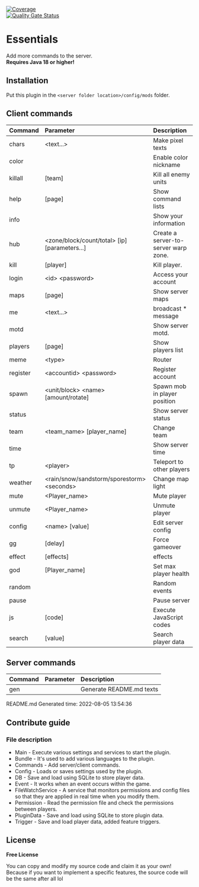 [![Coverage](https://sonarcloud.io/api/project_badges/measure?project=Kieaer_Essentials&metric=coverage)](https://sonarcloud.io/summary/new_code?id=Kieaer_Essentials)<br>
[![Quality Gate Status](https://sonarcloud.io/api/project_badges/measure?project=Kieaer_Essentials&metric=alert_status)](https://sonarcloud.io/summary/new_code?id=Kieaer_Essentials)
# Essentials
Add more commands to the server.<br>
**__Requires Java 18 or higher!__**

## Installation
Put this plugin in the ``<server folder location>/config/mods`` folder.

## Client commands
| Command | Parameter | Description |
|:---|:---|:--- |
| chars | &lt;text...&gt; | Make pixel texts |
| color |  | Enable color nickname |
| killall | [team] | Kill all enemy units |
| help | [page] | Show command lists |
| info |  | Show your information |
| hub | &lt;zone/block/count/total&gt; [ip] [parameters...] | Create a server-to-server warp zone. |
| kill | [player] | Kill player. |
| login | &lt;id&gt; &lt;password&gt; | Access your account |
| maps | [page] | Show server maps |
| me | &lt;text...&gt; | broadcast * message |
| motd |  | Show server motd. |
| players | [page] | Show players list |
| meme | &lt;type&gt; | Router |
| register | &lt;accountid&gt; &lt;password&gt; | Register account |
| spawn | &lt;unit/block&gt; &lt;name&gt; [amount/rotate] | Spawn mob in player position |
| status |  | Show server status |
| team | &lt;team_name&gt; [player_name] | Change team |
| time |  | Show server time |
| tp | &lt;player&gt; | Teleport to other players |
| weather | &lt;rain/snow/sandstorm/sporestorm&gt; &lt;seconds&gt; | Change map light |
| mute | &lt;Player_name&gt; | Mute player |
| unmute | &lt;Player_name&gt; | Unmute player |
| config | &lt;name&gt; [value] | Edit server config |
| gg | [delay] | Force gameover |
| effect | [effects] | effects |
| god | [Player_name] | Set max player health |
| random |  | Random events |
| pause |  | Pause server |
| js | [code] | Execute JavaScript codes |
| search | [value] | Search player data |


## Server commands
| Command | Parameter | Description |
|:---|:---|:--- |
| gen |  | Generate README.md texts |


README.md Generated time: 2022-08-05 13:54:36

## Contribute guide
### File description
* Main - Execute various settings and services to start the plugin.
* Bundle - It's used to add various languages to the plugin.
* Commands - Add server/client commands.
* Config - Loads or saves settings used by the plugin.
* DB - Save and load using SQLite to store player data.
* Event - It works when an event occurs within the game.
* FileWatchService - A service that monitors permissions and config files so that they are applied in real time when you modify them.
* Permission - Read the permission file and check the permissions between players.
* PluginData - Save and load using SQLite to store plugin data.
* Trigger - Save and load player data, added feature triggers.

## License
**Free License**

You can copy and modify my source code and claim it as your own!<br>
Because if you want to implement a specific features, the source code will be the same after all lol